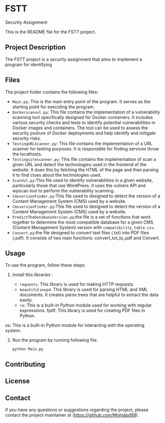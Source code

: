 # FSTT
Security Assignment

This is the README file for the FSTT project.

## Project Description

The FSTT project is a security assignment that aims to implement a program for identifying 

## Files

The project folder contains the following files:

- `Main.py`: This is the main entry point of the program. It serves as the starting point for executing the program.
- `Dockerscanvul.py`: This file contains the implementation of a vulnerability scanning tool specifically designed for Docker containers. It includes various security checks and tests to identify potential vulnerabilities in Docker images and containers. The tool can be used to assess the security posture of Docker deployments and help identify and mitigate security risks.
- `TestingURLScanner.py`: This file contains the implementation of a URL scanner for testing purposes. It is responsible for finding services throw the localhosts.
- `Testingsitescanner.py`: This file contains the implementation of scan a given URL and detect the technologies used in the frontend of the website. It does this by fetching the HTML of the page and then parsing it to find clues about the technologies used.
- `ScanVul.py`:This file  used to identify vulnerabilities in a given website, particularly those that use WordPress. It uses the vulners API and wpscan tool to perform the vulnerability scanning.
- `CmsversionFinder.py`:This file  used to designed to detect the version of a Content Management System (CMS) used by a website.
- `CmsversionFinder.py`:This file  used to designed to detect the version of a Content Management System (CMS) used by a website.
- `PredictTheDatabaseVersion.py`:the file is a set of functions that work together to determine the most compatible database for a given CMS (Content Management System) version with `compatibility_table.csv`.
- `Convert.py`:the file designed to convert text files (.txt) into PDF files (.pdf). It consists of two main functions: convert_txt_to_pdf and Convert.

## Usage

To use the program, follow these steps:


1. Install this libraries :

    - `requests`: This library is used for making HTTP requests.
    - `beautifulsoup4`: This library is used for parsing HTML and XML documents. It creates parse trees that are helpful to extract the data easily.
    - `re`: This is a built-in Python module used for working with regular expressions.
    fpdf: This library is used for creating PDF files in Python.

os: This is a built-in Python module for interacting with the operating system.


2. Run the program by running following file:
    ```
    python Main.py
    ```


## Contributing


## License


## Contact

If you have any questions or suggestions regarding the project, please contact the project maintainer at (https://github.com/Mohiabd99).